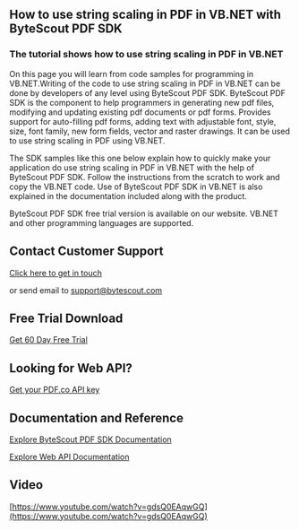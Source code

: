 ## How to use string scaling in PDF in VB.NET with ByteScout PDF SDK

### The tutorial shows how to use string scaling in PDF in VB.NET

On this page you will learn from code samples for programming in VB.NET.Writing of the code to use string scaling in PDF in VB.NET can be done by developers of any level using ByteScout PDF SDK. ByteScout PDF SDK is the component to help programmers in generating new pdf files, modifying and updating existing pdf documents or pdf forms. Provides support for auto-filling pdf forms, adding text with adjustable font, style, size, font family, new form fields, vector and raster drawings. It can be used to use string scaling in PDF using VB.NET.

The SDK samples like this one below explain how to quickly make your application do use string scaling in PDF in VB.NET with the help of ByteScout PDF SDK. Follow the instructions from the scratch to work and copy the VB.NET code. Use of ByteScout PDF SDK in VB.NET is also explained in the documentation included along with the product.

ByteScout PDF SDK free trial version is available on our website. VB.NET and other programming languages are supported.

## Contact Customer Support

[Click here to get in touch](https://bytescout.zendesk.com/hc/en-us/requests/new?subject=ByteScout%20PDF%20SDK%20Question)

or send email to [support@bytescout.com](mailto:support@bytescout.com?subject=ByteScout%20PDF%20SDK%20Question) 

## Free Trial Download

[Get 60 Day Free Trial](https://bytescout.com/download/web-installer?utm_source=github-readme)

## Looking for Web API? 

[Get your PDF.co API key](https://pdf.co/documentation/api?utm_source=github-readme)

## Documentation and Reference

[Explore ByteScout PDF SDK Documentation](https://bytescout.com/documentation/index.html?utm_source=github-readme)

[Explore Web API Documentation](https://pdf.co/documentation/api?utm_source=github-readme)

## Video

[https://www.youtube.com/watch?v=gdsQ0EAqwGQ](https://www.youtube.com/watch?v=gdsQ0EAqwGQ)